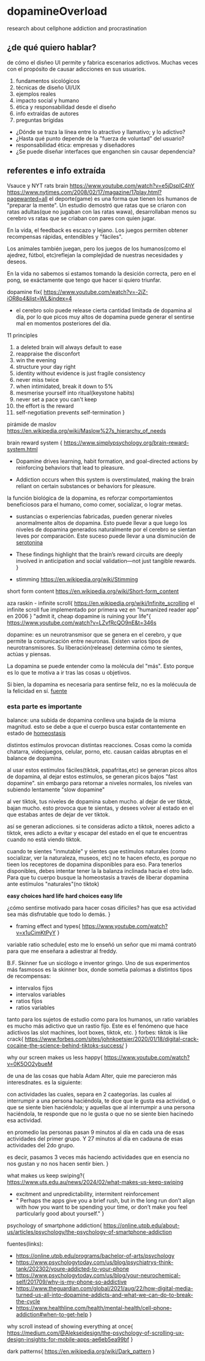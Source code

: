# dopamineOverload

research about cellphone addiction and procrastination

## ¿de qué quiero hablar?

de cómo el disñeo UI permite y fabrica escenarios adictivos. Muchas veces con el propósito de causar adicciones en sus usuarios.

1. fundamentos sicológicos
2. técnicas de diseño UI/UX
3. ejemplos reales
4. impacto social y humano
5. ética y responsabilidad desde el diseño
6. info extraídas de autores
7. preguntas brígidas

- ¿Dónde se traza la línea entre lo atractivo y llamativo; y lo adictivo?
- ¿Hasta qué punto depende de la "fuerza de voluntad" del usuario?
- responsabilidad ética: empresas y diseñadores
- ¿Se puede diseñar interfaces que enganchen sin causar dependencia?

## referentes e info extraída

Vsauce y NYT rats brain <https://www.youtube.com/watch?v=e5jDspIC4hY>
<https://www.nytimes.com/2008/02/17/magazine/17play.html?pagewanted=all>
el deporte(game) es una forma que tienen los humanos de "preparar la mente". Un estudio demostró que ratas que se criaron con ratas adultas(que no jugaban con las ratas wawa), desarrollaban menos su cerebro vs ratas que se criaban con pares con quien jugar.

En la vida, el feedback es escazo y lejano. Los juegos permiten obtener recompensas rápidas, entendibles y "fáciles".

Los animales también juegan, pero los juegos de los humanos(como el ajedrez, fútbol, etc)reflejan la complejidad de nuestras necesidades y deseos.

En la vida no sabemos si estamos tomando la desición correcta, pero en el pong, se exáctamente que tengo que hacer si quiero triunfar.

dopamine fix{
<https://www.youtube.com/watch?v=-2jZ-iOR8p4&list=WL&index=4>

- el cerebro solo puede release cierta cantidad limitada de dopamina al día, por lo que picos muy altos de dopamina puede generar el sentirse mal en momentos posteriores del día.

11 principles

1. a deleted brain  will always default to ease
2. reappraise the disconfort
3. win the evening
4. structure your day right
5. identity without evidence is just fragile consistency
6. never miss twice
7. when intimidated, break it down to 5%
8. mesmerise yourself into ritual(keystone habits)
9. never set a pace you can't keep
10. the effort is the reward
11. self-negotiation prevents self-termination
}

pirámide de maslov
<https://en.wikipedia.org/wiki/Maslow%27s_hierarchy_of_needs>

brain reward system {
<https://www.simplypsychology.org/brain-reward-system.html>

- Dopamine drives learning, habit formation, and goal-directed actions by reinforcing behaviors that lead to pleasure.

- Addiction occurs when this system is overstimulated, making the brain reliant on certain substances or behaviors for pleasure.

la función biológica de la dopamina, es reforzar comportamientos beneficiosos para el humano, como comer, socializar, o lograr metas.

- sustancias o experiencias fabricadas, pueden generar niveles anormalmente altos de dopamina. Esto puede llevar a que luego los niveles de dopamina generados naturalmente por el cerebro se sientan leves por comparación. Este suceso puede llevar a una disminución de [serotonina](https://es.wikipedia.org/wiki/Serotonina)

- These findings highlight that the brain’s reward circuits are deeply involved in anticipation and social validation—not just tangible rewards.
}

- stimming
<https://en.wikipedia.org/wiki/Stimming>

short form content
<https://en.wikipedia.org/wiki/Short-form_content>

aza raskin - infinite scroll{
<https://en.wikipedia.org/wiki/Infinite_scrolling>
el infinite scroll fue implementado por primera vez en "humanized reader app" en 2006
}
"admit it, cheap dopamine is ruining your life"{
<https://www.youtube.com/watch?v=LZvfRcQO9nE&t=346s>

dopamine: es un neurotransmisor que se genera en el cerebro, y que permite la comunicación entre neuronas. Existen varios tipos de neurotransmisores. Su liberación(release) determina cómo te sientes, actúas y piensas.

La dopamina se puede entender como la molécula del "más". Esto porque es lo que te motiva a ir tras las cosas u objetivos.

Si bien, la dopamina es necesaria para sentirse feliz, no es la molécuula de la felicidad en sí. [fuente](https://today.uconn.edu/2012/11/uconn-researcher-dopamine-not-about-pleasure-anymore/)

### esta parte es importante

balance: una subida de dopamina conlleva una bajada de la misma magnitud. esto se debe a que el cuerpo busca estar contantemente en estado de [homeostasis](https://es.wikipedia.org/wiki/Homeostasis)

distintos estímulos provocan distintas reacciones. Cosas como la comida chatarra, videojuegos, celular, porno, etc. causan caídas abruptas en el balance de dopamina.

 al usar estos estímulos fáciles(tiktok, papafritas,etc) se generan picos altos de dopamina, al dejar estos estímulos, se generan picos bajos "fast dopamine". sin embargo para retornar a niveles normales, los niveles van subiendo lentamente "slow dopamine" 

al ver tiktok, tus niveles de dopamina suben mucho. al dejar de ver tiktok, bajan mucho. esto provoca que te sientas, y desees volver al estado en el que estabas antes de dejar de ver tiktok.

así se generan adicciones. si te consideras adicto a tiktok, noeres adicto a tiktok, eres adicto a evitar y escapar del estado en el que te encuentras cuando no está viendo tiktok.

 cuando te sientes "inmutable" y sientes que estímulos naturales (como socializar, ver la naturaleza, museos, etc) no te hacen efecto, es porque no tieen los receptores de dopamina disponibles para eso. Para tenerlos disponibles, debes intentar tener la la balanza inclinada hacia el otro lado. Para que tu cuerpo busque la homeostasis a través de liberar dopamina ante estímulos "naturales"(no tiktok)

**easy choices hard life**
**hard choices easy life**

¿cómo sentirse motivado para hacer cosas difíciles? has que esa actividad sea más disfrutable que todo lo demás.
}

- framing effect and types{
    <https://www.youtube.com/watch?v=x1uCimKtPyY>
}

variable ratio schedule{
esto me lo enseñó un señor que mi mamá contrató para que me enseñara a adiestrar al freddy.

B.F. Skinner fue un sicólogo e inventor gringo. Uno de sus experimentos más fasmosos es la skinner box, donde sometía palomas a distintos tipos de recompensas:

- intervalos fijos
- intervalos variables
- ratios fijos
- ratios variables

tanto para los sujetos de estudio como para los humanos, un ratio variables es mucho más adictivo que un rastio fijo. Este es el fenómeno que hace adictivos las slot machines, loot boxes, tiktok, etc.
}
forbes: tiktok is like crack{
<https://www.forbes.com/sites/johnkoetsier/2020/01/18/digital-crack-cocaine-the-science-behind-tiktoks-success/>
}

why our screen makes us less happy{
  <https://www.youtube.com/watch?v=0K5OO2ybueM>

  de una de las cosas que habla Adam Alter, quie me parecieron más interesdnates. es la siguiente:

  con actividades las cuales,  separa en 2 caategorías. las cuales al interrumpir a una persona haciéndola, te dice que le gusta esa actividad, o que se siente bien haciéndola; y aquellas que al interrumpir a una persona haciéndola, te responde que no le gusta o que no se siente bien hacinedo esa actividad.

  en  promedio las personas pasan 9 minutos al día en cada una de esas actividades del primer grupo. Y 27 minutos al día en cadauna de esas actividades del 2do grupo.

  es decir, pasamos 3 veces más haciendo actividades que en esencia no nos gustan y no nos hacen sentir bien.
}

what makes us keep swiping?{
<https://www.uts.edu.au/news/2024/02/what-makes-us-keep-swiping>

- excitment and unpredictability, intermitent reinforcement
- " Perhaps the apps give you a brief rush, but in the long run don’t align with how you want to be spending your time, or don’t make you feel particularly good about yourself."
}

psychology of smartphone addiction{
  <https://online.utpb.edu/about-us/articles/psychology/the-psychology-of-smartphone-addiction>

  fuentes(links):

- <https://online.utpb.edu/programs/bachelor-of-arts/psychology>
- <https://www.psychologytoday.com/us/blog/psychiatrys-think-tank/202302/youre-addicted-to-your-phone>
- <https://www.psychologytoday.com/us/blog/your-neurochemical-self/201709/why-is-my-phone-so-addictive>
- <https://www.theguardian.com/global/2021/aug/22/how-digital-media-turned-us-all-into-dopamine-addicts-and-what-we-can-do-to-break-the-cycle>
- <https://www.healthline.com/health/mental-health/cell-phone-addiction#when-to-get-help>
}

why scroll instead of showing everything at once{
  <https://medium.com/@Alekseidesign/the-psychology-of-scrolling-ux-design-insights-for-mobile-apps-ae6eb5ea99bf>
}

dark patterns{
  <https://en.wikipedia.org/wiki/Dark_pattern>
}
